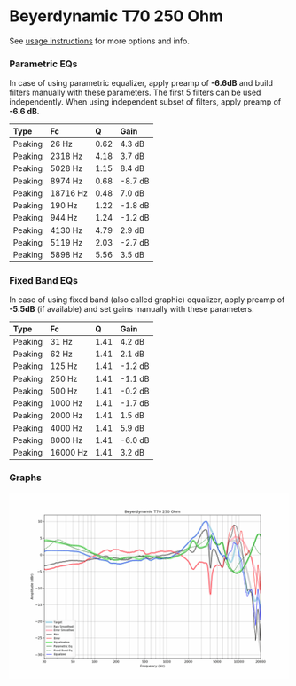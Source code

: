 # Beyerdynamic T70 250 Ohm
See [usage instructions](https://github.com/jaakkopasanen/AutoEq#usage) for more options and info.

### Parametric EQs
In case of using parametric equalizer, apply preamp of **-6.6dB** and build filters manually
with these parameters. The first 5 filters can be used independently.
When using independent subset of filters, apply preamp of **-6.6 dB**.

| Type    | Fc       |    Q | Gain    |
|:--------|:---------|:-----|:--------|
| Peaking | 26 Hz    | 0.62 | 4.3 dB  |
| Peaking | 2318 Hz  | 4.18 | 3.7 dB  |
| Peaking | 5028 Hz  | 1.15 | 8.4 dB  |
| Peaking | 8974 Hz  | 0.68 | -8.7 dB |
| Peaking | 18716 Hz | 0.48 | 7.0 dB  |
| Peaking | 190 Hz   | 1.22 | -1.8 dB |
| Peaking | 944 Hz   | 1.24 | -1.2 dB |
| Peaking | 4130 Hz  | 4.79 | 2.9 dB  |
| Peaking | 5119 Hz  | 2.03 | -2.7 dB |
| Peaking | 5898 Hz  | 5.56 | 3.5 dB  |

### Fixed Band EQs
In case of using fixed band (also called graphic) equalizer, apply preamp of **-5.5dB**
(if available) and set gains manually with these parameters.

| Type    | Fc       |    Q | Gain    |
|:--------|:---------|:-----|:--------|
| Peaking | 31 Hz    | 1.41 | 4.2 dB  |
| Peaking | 62 Hz    | 1.41 | 2.1 dB  |
| Peaking | 125 Hz   | 1.41 | -1.2 dB |
| Peaking | 250 Hz   | 1.41 | -1.1 dB |
| Peaking | 500 Hz   | 1.41 | -0.2 dB |
| Peaking | 1000 Hz  | 1.41 | -1.7 dB |
| Peaking | 2000 Hz  | 1.41 | 1.5 dB  |
| Peaking | 4000 Hz  | 1.41 | 5.9 dB  |
| Peaking | 8000 Hz  | 1.41 | -6.0 dB |
| Peaking | 16000 Hz | 1.41 | 3.2 dB  |

### Graphs
![](./Beyerdynamic%20T70%20250%20Ohm.png)